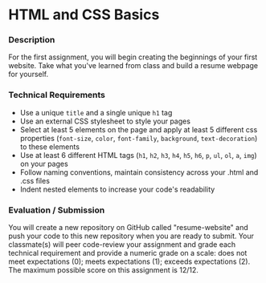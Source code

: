 # HTML and CSS Basics

### Description

For the first assignment, you will begin creating the beginnings of your first
website. Take what you've learned from class and build a resume webpage for yourself.

### Technical Requirements

- Use a unique `title` and a single unique `h1` tag
- Use an external CSS stylesheet to style your pages
- Select at least 5 elements on the page and apply at least 5 different css
properties (`font-size`, `color`, `font-family`, `background`, `text-decoration`) to
these elements
- Use at least 6 different HTML tags (`h1`, `h2`, `h3`, `h4`, `h5`, `h6`, `p`,
`ul`, `ol`, `a`, `img`) on your pages
- Follow naming conventions, maintain consistency across your .html and .css files
- Indent nested elements to increase your code's readability

### Evaluation / Submission

You will create a new repository on GitHub called "resume-website" and push
your code to this new repository when you are ready to submit. Your classmate(s)
will peer code-review your assignment and grade each technical requirement and provide a numeric grade on a scale:
does not meet expectations (0); meets expectations (1); exceeds expectations
(2).  The maximum possible score on this assignment is 12/12.
